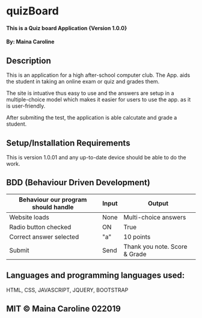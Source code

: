 # quizBoard

#### This is a Quiz board Application {Version 1.0.0}

#### By: Maina Caroline

## Description
This is an application for a high after-school computer club. The App. aids the student in taking an online exam or quiz 
and grades them.

The site is intuative thus easy to use and the answers are setup in a multiple-choice model which makes it easier for users to use the app. as it is user-friendly.

After submiting the test, the application is able calcutate and grade a student.

## Setup/Installation Requirements
This is version 1.0.01 and any up-to-date device should be able to do the work. 


## BDD (Behaviour Driven Development)

| Behaviour our program should handle           | Input   | Output                       |
| ----------------------------------------------|---------| -----------------------------|
| Website loads                                 | None    | Multi-choice answers         |                                  
| Radio button checked                          | ON      | True                         |                                   
| Correct answer selected                       | "a"     | 10 points                    |   
| Submit                                        | Send    | Thank you note. Score & Grade|
                                                        
                                                                                     
                                    

## Languages and programming languages used:
HTML, CSS, JAVASCRIPT, JQUERY, BOOTSTRAP



## MIT © Maina Caroline 022019



